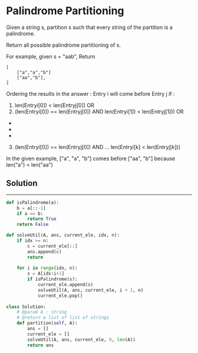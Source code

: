 <h1>Palindrome Partitioning</h1>

<p>
Given a string s, partition s such that every string of the partition is a palindrome.

Return all possible palindrome partitioning of s.

For example, given s = "aab",
Return

    [
        ["a","a","b"]
        ["aa","b"],
    ]
Ordering the results in the answer : Entry i will come before Entry j if :
1. len(Entryi[0]) < len(Entryj[0]) OR
2. (len(Entryi[0]) == len(Entryj[0]) AND len(Entryi[1]) < len(Entryj[1])) OR
*
*
*
3. (len(Entryi[0]) == len(Entryj[0]) AND … len(Entryi[k] < len(Entryj[k]))

In the given example,
["a", "a", "b"] comes before ["aa", "b"] because len("a") < len("aa")
</p>

<h2>Solution</h2>

***

```python
def isPalindrome(a):
    b = a[::-1]
    if a == b:
        return True
    return False

def solveUtil(A, ans, current_ele, idx, n):
    if idx >= n: 
        c = current_ele[::]
        ans.append(c) 
        return
        
    for i in range(idx, n): 
        s = A[idx:i+1]
        if isPalindrome(s):
            current_ele.append(s)
            solveUtil(A, ans, current_ele, i + 1, n) 
            current_ele.pop()
            
class Solution:
    # @param A : string
    # @return a list of list of strings
    def partition(self, A):
        ans = []
        current_ele = []
        solveUtil(A, ans, current_ele, 0, len(A))
        return ans
```